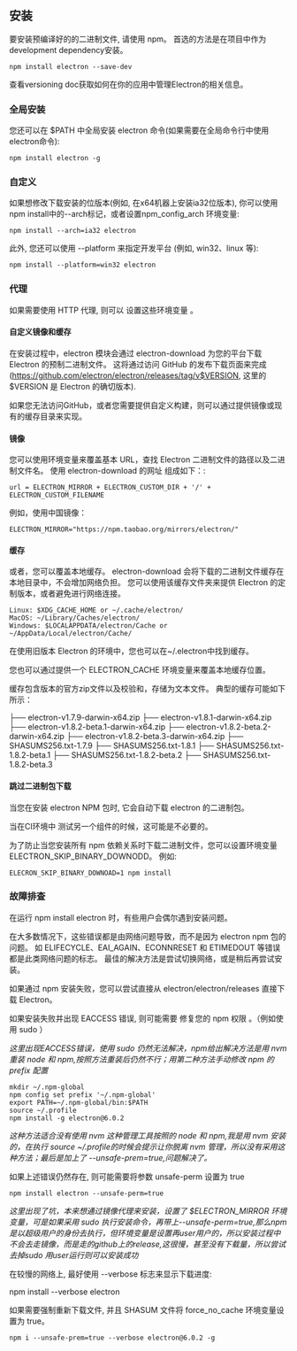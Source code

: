 ## 安装

要安装预编译好的的二进制文件, 请使用 npm。 首选的方法是在项目中作为development dependency安装。

    npm install electron --save-dev

查看versioning doc获取如何在你的应用中管理Electron的相关信息。
### 全局安装

您还可以在 $PATH 中全局安装 electron 命令(如果需要在全局命令行中使用electron命令):

    npm install electron -g

### 自定义

如果想修改下载安装的位版本(例如, 在x64机器上安装ia32位版本), 你可以使用npm install中的--arch标记，或者设置npm_config_arch 环境变量:

    npm install --arch=ia32 electron

此外, 您还可以使用 --platform 来指定开发平台 (例如, win32、linux 等):

    npm install --platform=win32 electron

### 代理

如果需要使用 HTTP 代理, 则可以 设置这些环境变量 。
#### 自定义镜像和缓存

在安装过程中，electron 模块会通过 electron-download 为您的平台下载 Electron 的预制二进制文件。 这将通过访问 GitHub 的发布下载页面来完成 (https://github.com/electron/electron/releases/tag/v$VERSION, 这里的 $VERSION 是 Electron 的确切版本).

如果您无法访问GitHub，或者您需要提供自定义构建，则可以通过提供镜像或现有的缓存目录来实现。
#### 镜像

您可以使用环境变量来覆盖基本 URL，查找 Electron 二进制文件的路径以及二进制文件名。 使用 electron-download 的网址 组成如下：:

    url = ELECTRON_MIRROR + ELECTRON_CUSTOM_DIR + '/' + ELECTRON_CUSTOM_FILENAME

例如，使用中国镜像：

    ELECTRON_MIRROR="https://npm.taobao.org/mirrors/electron/"

#### 缓存

或者，您可以覆盖本地缓存。 electron-download 会将下载的二进制文件缓存在本地目录中，不会增加网络负担。 您可以使用该缓存文件夹来提供 Electron 的定制版本，或者避免进行网络连接。

    Linux: $XDG_CACHE_HOME or ~/.cache/electron/
    MacOS: ~/Library/Caches/electron/
    Windows: $LOCALAPPDATA/electron/Cache or ~/AppData/Local/electron/Cache/

在使用旧版本 Electron 的环境中，您也可以在~/.electron中找到缓存。

您也可以通过提供一个 ELECTRON_CACHE 环境变量来覆盖本地缓存位置。

缓存包含版本的官方zip文件以及校验和，存储为文本文件。 典型的缓存可能如下所示：

├── electron-v1.7.9-darwin-x64.zip
├── electron-v1.8.1-darwin-x64.zip
├── electron-v1.8.2-beta.1-darwin-x64.zip
├── electron-v1.8.2-beta.2-darwin-x64.zip
├── electron-v1.8.2-beta.3-darwin-x64.zip
├── SHASUMS256.txt-1.7.9
├── SHASUMS256.txt-1.8.1
├── SHASUMS256.txt-1.8.2-beta.1
├── SHASUMS256.txt-1.8.2-beta.2
├── SHASUMS256.txt-1.8.2-beta.3

#### 跳过二进制包下载

当您在安装 electron NPM 包时, 它会自动下载 electron 的二进制包。

当在CI环境中 测试另一个组件的时候，这可能是不必要的。

为了防止当您安装所有 npm 依赖关系时下载二进制文件，您可以设置环境变量 ELECTRON_SKIP_BINARY_DOWNODD。 例如:

    ELECRON_SKIP_BINARY_DOWNOAD=1 npm install

### 故障排查

在运行 npm install electron 时，有些用户会偶尔遇到安装问题。

在大多数情况下，这些错误都是由网络问题导致，而不是因为 electron npm 包的问题。 如 ELIFECYCLE、EAI_AGAIN、ECONNRESET 和 ETIMEDOUT 等错误都是此类网络问题的标志。 最佳的解决方法是尝试切换网络，或是稍后再尝试安装。

如果通过 npm 安装失败，您可以尝试直接从 electron/electron/releases 直接下载 Electron。

如果安装失败并出现 EACCESS 错误, 则可能需要 修复您的 npm 权限 。（例如使用 sudo ）

_这里出现EACCESS错误，使用 sudo 仍然无法解决，npm给出解决方法是用 nvm 重装 node 和 npm,按照方法重装后仍然不行；用第二种方法手动修改 npm 的 prefix 配置_

    mkdir ~/.npm-global
    npm config set prefix '~/.npm-global'
    export PATH=~/.npm-global/bin:$PATH
    source ~/.profile
    npm install -g electron@6.0.2

_这种方法适合没有使用 nvm 这种管理工具按照的 node 和 npm,我是用 nvm 安装的，在执行 source ~/.profile的时候会提示让你脱离 nvm 管理，所以没有采用这种方法；最后是加上了 --unsafe-prem=true,问题解决了。_


如果上述错误仍然存在, 则可能需要将参数 unsafe-perm 设置为 true

    npm install electron --unsafe-perm=true

_这里出现了坑，本来想通过镜像代理来安装，设置了 $ELECTRON_MIRROR 环境变量，可是如果采用 sudo 执行安装命令，再带上--unsafe-perm=true,那么npm是以超级用户的身份去执行，但环境变量是设置再user用户的，所以安装过程中不会去走镜像，而是走的github上的release,这很慢，甚至没有下载量，所以尝试去掉sudo 用user运行则可以安装成功_


在较慢的网络上, 最好使用 --verbose 标志来显示下载进度:

npm install --verbose electron

如果需要强制重新下载文件, 并且 SHASUM 文件将 force_no_cache 环境变量设置为 true。

    npm i --unsafe-prem=true --verbose electron@6.0.2 -g